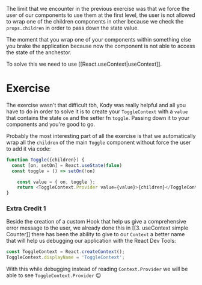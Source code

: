The limit that we encounter in the previous exercise was that we force the user of our components to use them at the first level, the user is not allowed to wrap one of the children components in other because we check the `props.children` in order to pass down the state value.

The moment that you wrap one of your components within something else you brake the application because now the component is not able to access the state of the anchestor.

To solve this we need to use [[React.useContext|useContext]].

# Exercise
The exercise wasn't that difficult tbh, Kody was really helpful and all you have to do in order to solve it is to create your `ToggleContext` with a `value` that contains the state `on` and the setter fn `toggle`. Passing down it to your components and you're good to go.

Probably the most interesting part of all the exercise is that we automatically wrap all the `children` of the main `Toggle` component without force the user to add it via code:
```js
function Toggle({children}) {
  const [on, setOn] = React.useState(false)
  const toggle = () => setOn(!on)

	const value = { on, toggle };
	return <ToggleContext.Provider value={value}>{children}</ToggleContext.Provider>
}
```

### Extra Credit 1
Beside the creation of a custom Hook that help us give a comprehensive error message to the user, we already done this in [[3. useContext simple Counter]] there has been the ability to give to our `Context` a better name that will help us debugging our application with the React Dev Tools:
```js
const ToggleContext = React.createContext();
ToggleContext.displayName = 'ToggleContext';
```
With this while debugging instead of reading `Context.Provider` we will be able to see `ToggleContext.Provider` 😉